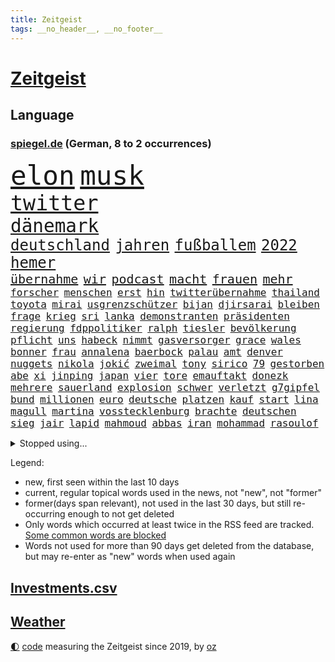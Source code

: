 ```yaml
---
title: Zeitgeist
tags: __no_header__, __no_footer__
---
```


# [Zeitgeist](https://oliz.io/zeitgeist/)

## Language

<h3><a href="https://www.spiegel.de" target="_blank">spiegel.de</a> (German, 8 to 2 occurrences)</h3>
<p style="font-family:monospace">
<span style="font-size:32pt"><a href="news_links.html#elon" class="current">elon</a></span>
<span style="font-size:32pt"><a href="news_links.html#musk" class="current">musk</a></span>
<br>
<span style="font-size:25pt"><a href="news_links.html#twitter" class="current">twitter</a></span>
<br>
<span style="font-size:22pt"><a href="news_links.html#dänemark" class="current">dänemark</a></span>
<br>
<span style="font-size:18pt"><a href="news_links.html#deutschland" class="current">deutschland</a></span>
<span style="font-size:18pt"><a href="news_links.html#jahren" class="current">jahren</a></span>
<span style="font-size:18pt"><a href="news_links.html#fußballem" class="current">fußballem</a></span>
<span style="font-size:18pt"><a href="news_links.html#2022" class="current">2022</a></span>
<span style="font-size:18pt"><a href="news_links.html#hemer" class="current">hemer</a></span>
<br>
<span style="font-size:15pt"><a href="news_links.html#übernahme" class="current">übernahme</a></span>
<span style="font-size:15pt"><a href="news_links.html#wir" class="current">wir</a></span>
<span style="font-size:15pt"><a href="news_links.html#podcast" class="current">podcast</a></span>
<span style="font-size:15pt"><a href="news_links.html#macht" class="current">macht</a></span>
<span style="font-size:15pt"><a href="news_links.html#frauen" class="current">frauen</a></span>
<span style="font-size:15pt"><a href="news_links.html#mehr" class="current">mehr</a></span>
<br>
<span style="font-size:12pt"><a href="news_links.html#forscher" class="current">forscher</a></span>
<span style="font-size:12pt"><a href="news_links.html#menschen" class="current">menschen</a></span>
<span style="font-size:12pt"><a href="news_links.html#erst" class="current">erst</a></span>
<span style="font-size:12pt"><a href="news_links.html#hin" class="current">hin</a></span>
<span style="font-size:12pt"><a href="news_links.html#twitterübernahme" class="current">twitterübernahme</a></span>
<span style="font-size:12pt"><a href="news_links.html#thailand" class="current">thailand</a></span>
<span style="font-size:12pt"><a href="news_links.html#toyota" class="new">toyota</a></span>
<span style="font-size:12pt"><a href="news_links.html#mirai" class="new">mirai</a></span>
<span style="font-size:12pt"><a href="news_links.html#usgrenzschützer" class="new">usgrenzschützer</a></span>
<span style="font-size:12pt"><a href="news_links.html#bijan" class="current">bijan</a></span>
<span style="font-size:12pt"><a href="news_links.html#djirsarai" class="current">djirsarai</a></span>
<span style="font-size:12pt"><a href="news_links.html#bleiben" class="current">bleiben</a></span>
<span style="font-size:12pt"><a href="news_links.html#frage" class="current">frage</a></span>
<span style="font-size:12pt"><a href="news_links.html#krieg" class="current">krieg</a></span>
<span style="font-size:12pt"><a href="news_links.html#sri" class="current">sri</a></span>
<span style="font-size:12pt"><a href="news_links.html#lanka" class="current">lanka</a></span>
<span style="font-size:12pt"><a href="news_links.html#demonstranten" class="current">demonstranten</a></span>
<span style="font-size:12pt"><a href="news_links.html#präsidenten" class="current">präsidenten</a></span>
<span style="font-size:12pt"><a href="news_links.html#regierung" class="current">regierung</a></span>
<span style="font-size:12pt"><a href="news_links.html#fdppolitiker" class="current">fdppolitiker</a></span>
<span style="font-size:12pt"><a href="news_links.html#ralph" class="new">ralph</a></span>
<span style="font-size:12pt"><a href="news_links.html#tiesler" class="new">tiesler</a></span>
<span style="font-size:12pt"><a href="news_links.html#bevölkerung" class="current">bevölkerung</a></span>
<span style="font-size:12pt"><a href="news_links.html#pflicht" class="current">pflicht</a></span>
<span style="font-size:12pt"><a href="news_links.html#uns" class="current">uns</a></span>
<span style="font-size:12pt"><a href="news_links.html#habeck" class="current">habeck</a></span>
<span style="font-size:12pt"><a href="news_links.html#nimmt" class="current">nimmt</a></span>
<span style="font-size:12pt"><a href="news_links.html#gasversorger" class="new">gasversorger</a></span>
<span style="font-size:12pt"><a href="news_links.html#grace" class="new">grace</a></span>
<span style="font-size:12pt"><a href="news_links.html#wales" class="current">wales</a></span>
<span style="font-size:12pt"><a href="news_links.html#bonner" class="new">bonner</a></span>
<span style="font-size:12pt"><a href="news_links.html#frau" class="current">frau</a></span>
<span style="font-size:12pt"><a href="news_links.html#annalena" class="current">annalena</a></span>
<span style="font-size:12pt"><a href="news_links.html#baerbock" class="current">baerbock</a></span>
<span style="font-size:12pt"><a href="news_links.html#palau" class="new">palau</a></span>
<span style="font-size:12pt"><a href="news_links.html#amt" class="current">amt</a></span>
<span style="font-size:12pt"><a href="news_links.html#denver" class="current">denver</a></span>
<span style="font-size:12pt"><a href="news_links.html#nuggets" class="new">nuggets</a></span>
<span style="font-size:12pt"><a href="news_links.html#nikola" class="new">nikola</a></span>
<span style="font-size:12pt"><a href="news_links.html#jokić" class="new">jokić</a></span>
<span style="font-size:12pt"><a href="news_links.html#zweimal" class="current">zweimal</a></span>
<span style="font-size:12pt"><a href="news_links.html#tony" class="current">tony</a></span>
<span style="font-size:12pt"><a href="news_links.html#sirico" class="new">sirico</a></span>
<span style="font-size:12pt"><a href="news_links.html#79" class="current">79</a></span>
<span style="font-size:12pt"><a href="news_links.html#gestorben" class="current">gestorben</a></span>
<span style="font-size:12pt"><a href="news_links.html#abe" class="new">abe</a></span>
<span style="font-size:12pt"><a href="news_links.html#xi" class="current">xi</a></span>
<span style="font-size:12pt"><a href="news_links.html#jinping" class="current">jinping</a></span>
<span style="font-size:12pt"><a href="news_links.html#japan" class="current">japan</a></span>
<span style="font-size:12pt"><a href="news_links.html#vier" class="current">vier</a></span>
<span style="font-size:12pt"><a href="news_links.html#tore" class="current">tore</a></span>
<span style="font-size:12pt"><a href="news_links.html#emauftakt" class="new">emauftakt</a></span>
<span style="font-size:12pt"><a href="news_links.html#donezk" class="current">donezk</a></span>
<span style="font-size:12pt"><a href="news_links.html#mehrere" class="current">mehrere</a></span>
<span style="font-size:12pt"><a href="news_links.html#sauerland" class="new">sauerland</a></span>
<span style="font-size:12pt"><a href="news_links.html#explosion" class="current">explosion</a></span>
<span style="font-size:12pt"><a href="news_links.html#schwer" class="current">schwer</a></span>
<span style="font-size:12pt"><a href="news_links.html#verletzt" class="current">verletzt</a></span>
<span style="font-size:12pt"><a href="news_links.html#g7gipfel" class="current">g7gipfel</a></span>
<span style="font-size:12pt"><a href="news_links.html#bund" class="current">bund</a></span>
<span style="font-size:12pt"><a href="news_links.html#millionen" class="current">millionen</a></span>
<span style="font-size:12pt"><a href="news_links.html#euro" class="current">euro</a></span>
<span style="font-size:12pt"><a href="news_links.html#deutsche" class="current">deutsche</a></span>
<span style="font-size:12pt"><a href="news_links.html#platzen" class="current">platzen</a></span>
<span style="font-size:12pt"><a href="news_links.html#kauf" class="current">kauf</a></span>
<span style="font-size:12pt"><a href="news_links.html#start" class="current">start</a></span>
<span style="font-size:12pt"><a href="news_links.html#lina" class="current">lina</a></span>
<span style="font-size:12pt"><a href="news_links.html#magull" class="new">magull</a></span>
<span style="font-size:12pt"><a href="news_links.html#martina" class="current">martina</a></span>
<span style="font-size:12pt"><a href="news_links.html#vosstecklenburg" class="current">vosstecklenburg</a></span>
<span style="font-size:12pt"><a href="news_links.html#brachte" class="current">brachte</a></span>
<span style="font-size:12pt"><a href="news_links.html#deutschen" class="current">deutschen</a></span>
<span style="font-size:12pt"><a href="news_links.html#sieg" class="current">sieg</a></span>
<span style="font-size:12pt"><a href="news_links.html#jair" class="current">jair</a></span>
<span style="font-size:12pt"><a href="news_links.html#lapid" class="current">lapid</a></span>
<span style="font-size:12pt"><a href="news_links.html#mahmoud" class="new">mahmoud</a></span>
<span style="font-size:12pt"><a href="news_links.html#abbas" class="new">abbas</a></span>
<span style="font-size:12pt"><a href="news_links.html#iran" class="current">iran</a></span>
<span style="font-size:12pt"><a href="news_links.html#mohammad" class="new">mohammad</a></span>
<span style="font-size:12pt"><a href="news_links.html#rasoulof" class="new">rasoulof</a></span>
</p>
<details>
<summary>Stopped using...</summary>
<p class="former" style="font-size:12pt">
beobachtet(626) geboten(626) worauf(626) kennen(625) netzwerken(625) verkündet(625) beobachten(624) bereich(624) wohnung(624) besiegt(623) bewaffnete(623) digitalisierung(623) julia(623) moderna(623) asche(622) ehemann(622) firma(622) gingen(622) neuseeland(622) trat(622) aufnehmen(621) entgegen(621) identifiziert(621) leverkusen(621) williams(621) zugunsten(621) altes(620) freiheitsstrafe(620) geflüchteten(620) missachtet(620) mutter(620) zuversicht(620) begleitet(619) bitte(619) eingestellt(619) geboren(619) gelassen(619) gelernt(619) gelingt(619) kassiert(619) manöver(619) messi(619) rechtsextremisten(619) schwarzer(619) spanier(619) stich(619) baby(618) bestellt(618) erinnerungen(618) fotograf(618) merkels(618) niederlagen(618) unbekannten(618) videobotschaft(618) you(618) anschläge(617) kandidaten(617) krankenhäuser(617) löhne(617) münchner(617) psg(617) schießt(617) schlagzeilen(617) smith(617) eng(616) gelegenheit(616) künftige(616) schatten(616) trainieren(616) trennung(616) verschieben(616) wand(616) zoo(616) ausgleich(615) außen(615) beklagen(615) bestätigen(615) botschaften(615) fotos(615) jüdische(615) kleines(615) kompliziert(615) partys(615) persönlichen(615) stürmer(615) verdacht(615) öfter(615) durfte(614) erfolgreiche(614) geworfen(614) kölner(614) sichergestellt(614) super(614) verdienen(614) bedeutung(613) bestraft(613) coach(613) fließt(613) isolation(613) polens(613) saß(613) schwanger(613) verschwand(613) angemessen(612) aufgehoben(612) bedingungen(612) pocht(612) vorjahr(612) 29(611) amerika(611) erkrankt(611) köchin(611) lugert(611) querdenker(611) stammt(611) trainiert(611) verena(611) australische(610) folgte(610) gering(610) jüngere(610) lügen(610) menschenleben(610) scharfe(610) abgehört(609) aufgetreten(609) aufklären(609) jemen(609) karriereberaterin(609) löste(609) potsdam(609) razzien(609) versprochen(609) vorgaben(609) besuchen(608) glücklich(608) klinik(608) kranke(608) achten(607) gebrochen(607) kindes(607) reporter(607) stieg(607) stieß(607) 94(606) attacken(606) schwierige(606) auskunft(605) weckt(605) inzidenz(604) juristisch(604) neuauflage(604) produzieren(604) taiwan(604) transporter(604) gestritten(603) berühmte(602) impfkampagne(602) pkw(602) raumstation(602) antonio(601) verstößt(601) drittel(599) staffel(599) umgeht(599) voraussetzungen(599) zigaretten(599) ökonomen(599) kate(597) unbekannte(597) eigenes(596) legende(596) prognose(596) tennisprofi(596) chats(595) detail(595) gang(595) jürgen(595) spannungen(595) auflagen(594) dfbpokal(594) fliegt(594) hinten(594) kokain(594) vorne(594) ausrüstung(593) schießen(592) klasse(591) hessischen(590) informiert(590) angehörige(589) fertig(589) profis(589) automatisch(588) bier(588) kapitel(588) freiwillig(586) rutschte(585) akten(583) georg(583) gerieten(583) kassieren(583) thüringer(582) katharina(581) kleinkind(581) sarah(580) schmerz(579) spiegelredakteur(578) angewiesen(577) teilnehmern(576) verhinderte(576) rückblick(575) ursprünglich(575) erhebliche(573) entbrannt(572) atomabkommen(569) coronaimpfungen(569) empfangen(567) kontert(567) youtuber(567) nächstes(566) inhaftierten(565) tolle(563) daheim(559) reihen(556) größe(553) darmstadt(548) befunden(547) katzen(539) aufheben(538) heidelberg(535) naomi(535) berichtete(522) schlaf(521) höheres(517) fotografiert(507) währung(507) nachbarland(506) lehrerin(499) estland(496) vulkan(493) trinken(491) fahrbahn(483) trümmern(480) demnächst(475) unverständnis(467) szenarien(459) reue(455) erteilte(452) diplomatische(450) untermauert(450) 2001(448) reisenden(437) tabu(433) enthalten(429) verlag(427) willkommen(416) notwendigen(409) trost(407) holz(402) raumfahrt(401) unfälle(401) beispiellose(399) 25jährige(395) sächsische(392) maier(391) pop(390) ticket(389) erholen(388) spiegelreporter(384) impfskeptiker(379) jahresende(377) osaka(373) geflüchtet(371) wenigsten(366) fotografen(365) sammelt(362) strikt(356) volk(356) dänen(355) befassen(353) rängen(353) kurzzeitig(352) kalte(350) 9(348) bundesanwaltschaft(347) autoren(346) heiraten(345) auszeit(342) britisches(342) bundesverkehrsminister(341) australischen(340) abgesehen(337) vorfreude(332) dominieren(329) ausgefallen(326) anschluss(322) forschungsteam(320) 31jährige(319) hochwasser(319) highlights(316) norddeutschland(315) rutscht(310) gigantischen(309) siebzigerjahren(309) verkehrt(309) akzeptiert(308) exil(307) aufträge(306) berühmteste(305) ankommen(304) strafmaß(304) gerissen(303) gedränge(299) röttgen(296) vollen(296) zügen(296) gladbach(295) heiße(294) king(293) begegnung(291) world(291) vertritt(286) 2025(285) 73(282) instanz(280) gesetzesänderung(279) gesundheitsämter(279) universität(279) gewandt(277) tiger(276) 22jährige(275) umbruch(275) 70000(274) coronaleugner(272) diplomatischen(272) gefälschten(271) infektionsschutzgesetz(271) wohnungsnot(270) mehrwertsteuer(269) pazifik(269) angeschlossen(268) dokumentiert(268) fünftel(268) gestimmt(267) kleinere(267) millionenhöhe(267) direktor(266) freiem(266) menschliche(266) oppositionspolitiker(266) euländern(264) harren(264) beeinflusst(263) saarbrücken(263) grippe(262) morgan(259) kleinsten(256) beruflich(254) lava(254) rauswurf(254) direkte(253) erwärmung(253) kleineren(253) sonntagmorgen(252) 1975(251) globales(251) organisieren(250) mützenich(248) regierungschefin(248) einschüchtern(246) siebten(246) strackzimmermann(246) einander(244) bestimmen(242) verwerfungen(241) neonazi(240) billigt(238) geklaut(236) massen(236) anfangen(235) scherz(234) aaron(233) exkollegen(232) hals(232) spdfraktionschef(229) überrollt(228) zimmermann(227) zeitplan(225) finanzspritze(224) zögerlich(224) bundestagsvizepräsidentin(223) härte(223) fahndet(222) soziales(221) versteigern(221) isrückkehrerin(220) gegentore(219) jugendorganisation(218) coaching(217) filmt(216) weiterspielen(216) bemerkt(215) einkaufen(215) wach(215) zeichner(215) bundeskriminalamt(214) eier(211) technischer(210) referendum(208) verwandte(208) zehnjähriger(208) flugzeugabsturz(205) playoffs(205) decken(203) windenergie(203) dinosaurier(201) verschollen(201) 107(199) 300000(199) versteht(199) arbeitswelt(198) gerast(198) missverstanden(198) zertifikate(198) zustande(198) einstufen(195) festivals(195) schwächer(195) pessimistisch(194) siebter(194) omikron(193) omikronvariante(193) instituts(192) organisatoren(192) sank(190) tierärzte(190) arbeitsminister(188) kurdische(188) ruhrgebiet(188) verhältnismäßig(188) atomdeal(187) papa(186) beten(183) marieagnes(183) alina(181) borrell(181) josep(181) neunzigerjahren(181) witzig(181) ausführlich(180) ablenkung(179) einzig(178) landwirtschaftsminister(178) mittelfeld(178) diverse(176) rechner(175) verschleppung(175) übergewicht(175) nachweisen(174) südkoreanische(174) preissteigerungen(173) einrichtungen(172) kurswechsel(171) adolf(170) gerammt(170) heikel(170) sanitäter(170) sticht(170) drohte(169) gefechte(169) partygate(169) sibylle(169) verneigt(169) influencerin(168) kriegt(168) paartherapeutin(168) abwehrspieler(167) biopic(167) getreten(167) luftangriffen(167) ballistische(165) skulptur(165) stabilität(165) nannten(164) schärfsten(164) normalen(163) erinnerte(162) erledigen(162) klärt(162) überwachung(162) desto(161) mitgliedstaaten(161) wahlgang(161) 56jähriger(160) dreyer(160) pelé(160) amy(159) auswärtigen(159) babybauch(158) demos(158) mutigen(158) spektakel(158) sky(157) maaßen(156) muslimische(156) windsor(156) kreuzfahrtschiff(155) afghaninnen(154) benachteiligt(154) christen(154) einstellung(154) aufgeklärt(152) flüchtigen(152) kasachstan(152) leukämie(152) inszenierung(150) islamabad(150) sand(150) verwehren(150) staatsfernsehen(149) spielern(148) treffers(147) verheißt(147) grandslamturnier(146) spuckt(146) königshaus(145) verweisen(145) putinkritiker(144) säugling(144) dresdner(143) anstrengungen(142) gefangen(142) lei(141) sofortmaßnahmen(141) abgezockt(140) altkanzlerin(140) glanz(139) trainierte(139) gläubige(138) rückruf(138) afrikanischen(137) erschöpfung(137) pjöngjang(137) usforscher(137) verleiht(137) aufgedeckt(135) laien(135) nahelegt(135) 93(134) fiasko(134) klagte(134) positiven(134) unterstellt(134) vierjährigen(134) wanderung(134) radikalisiert(133) waffenlieferung(133) vergewaltigte(132) essener(131) straftäter(131) ios(130) pass(130) transparenz(130) partygateaffäre(129) swiatek(129) verzehr(129) zugutekommen(129) architektin(128) jill(128) schätzt(128) verderben(128) vereinigte(128) einmalige(127) gestrandet(127) wettlauf(127) aufsteigen(126) eingeliefert(126) gewölbe(126) juwelendiebstahl(126) verbleib(126) gaslobbyist(125) vögel(125) anziehen(124) machtstrukturen(124) verpflichtende(124) begründete(123) fügt(123) kaja(123) schlagersänger(123) auszuweiten(122) great(122) nazivergleich(122) therapie(121) betrogen(120) gönner(120) kamila(120) modernisierung(120) immobilienpreise(119) abschrecken(118) we(118) schuldzuweisungen(117) übersteht(117) glatzel(116) ipads(116) pornos(116) walijewa(116) coronalockerungen(115) dopingfall(113) russinnen(113) hindern(112) diplomatischer(111) mülleimer(111) sixt(111) 57(110) ausgesagt(110) körpergröße(110) bestände(109) carl(109) hauch(109) entrüstung(108) erhob(108) zagreb(108) kammer(107) km/h(107) schneidet(107) schumer(107) angel(106) fernost(106) titelverteidigerin(106) sekretärin(105) spiegelbildungsnewsletter(105) energiepreisen(104) erneuerbare(104) monarchin(104) reallöhne(103) ukrainekriegs(103) atomabkommens(102) tvserie(102) flicks(101) sanktionspaket(101) models(100) währenddessen(100) zeuge(100) 1600(99) höhenflug(99) königreichs(99) ostukrainischen(99) schwacher(99) ausbremsen(98) baustelle(98) erdöl(98) esch(98) mutige(98) stopfen(98) anteile(97) außenpolitische(97) geforderten(97) gemalt(97) katastrophalen(97) russlandsanktionen(97) anpassung(96) beschuldigten(96) kriegstag(96) sondervermögen(96) östlichen(96) bobic(95) fredi(95) greg(95) relativ(95) übereinstimmenden(95) couch(94) aufgehen(93) marathon(93) melanie(93) nationalspielerin(93) rückläufig(93) hackergruppe(92) federer(91) kramer(91) neuseeländischen(91) offenbarung(91) verzweifelte(91) bröckelnder(90) bundeswehrsondervermögen(90) moral(90) nra(90) reinfall(90) sowieso(90) verzeihen(90) vietnamese(90) 35jähriger(89) frontalzusammenstoß(89) spdausschluss(89) tagelangem(89) verwaltungsgerichts(89) bewaffnet(88) monarchie(88) achtzigern(87) delikatessen(87) korsika(87) lebensmittelversorgung(87) monaco(87) route(86) strobl(86) euaußenbeauftragte(85) gestehen(85) hüther(85) irina(85) leuchten(85) nebenkosten(85) sicherheitsmaßnahmen(85) sozial(85) streckenweise(85) telefonisch(85) urteilt(85) andrej(84) herstellung(84) kalifornischen(84) nationalistische(84) vertraut(84) komplexen(83) miete(83) oecd(83) windkraft(83) überfüllte(83) charlie(82) desaströs(82) kürzeren(82) lockeren(82) vermittler(82) watts(82) einrichtung(81) 62jährigen(80) bann(80) coronalockdowns(80) karim(80) rock(80) starkes(80) unwürdig(80) bagger(79) millionenfach(79) mitgliedschaft(79) tresen(79) çavuşoğlu(79) astronauten(78) herthatrainer(78) kniet(78) verfassungsschutzbericht(78) wände(78) aufgeführt(77) ewige(77) inflationsraten(77) königsklasse(77) rührend(77) studienergebnisse(77) weich(77) abgebrochenen(76) altem(75) bauten(75) ebnet(75) eugeldern(75) kadaver(75) lok(75) oksana(75) ruhm(75) eschede(74) palmen(74) schwächt(74) spürt(74) tanzt(74) terroristischen(74) veränderung(74) grundgesetzänderung(73) miriam(73) rauch(73) räder(73) wmqualifikation(73) angriffspläne(72) drachenlord(72) hasskriminalität(72) linkenchefin(72) offenem(72) spiegelautor(72) wärmer(72) ähnlichkeit(72) bezeichnen(71) durchsuchten(71) emtitel(71) geldes(71) kremlkritischen(71) orientierung(71) vorangetrieben(71) explosionsgefahr(70) generaldebatte(70) gesenkt(70) raketenangriffe(70) segen(70) vorsätzlichen(70) zugänge(70) architecture(69) gutverdiener(69) logik(69) separatistenführer(69) unionsfraktionschef(69) verbarrikadiert(69) cheng(68) chronischer(68) emtriumph(68) fördermengen(68) onlinehändler(68) zurückerobert(68) beziehungstat(67) drummer(67) einspruch(67) gefallenen(67) ipados(67) kripo(67) macos(67) ruin(67) southgate(67) trophäen(67) watchos(67) eiltempo(66) finalgegner(66) hängengeblieben(66) langes(66) zukommen(66) artenschutz(65) schlagabtausch(65) versprochene(65) zweijähriger(65) adelstitel(64) alaska(64) kaution(64) mitgefühl(64) notfall(64) prominenteste(63) regelwerk(63) schlachtfeld(63) woods(63) überschreitet(63) ausgespielt(62) facebooks(62) feindliche(62) langfristigen(62) mitfinanziert(62) parteivorstand(62) pipelines(62) polin(62) rabattaktion(62) spritzen(62) stadtstaat(62) zurückeroberten(62) 38jährige(61) carolina(61) anatomie(60) fußballgeschichte(60) saarlouis(60) traditionen(60) tu(60) uspakistanische(60) votierten(60) besichtigen(59) chancengleichheit(59) getöteter(59) kinderpornografie(59) toxische(59) verbrachten(59) benzema(58) ermittelte(58) innenpolitisch(58) serena(58) anruft(57) demonstrativ(57) hausen(57) kühlregal(57) lionel(57) nuklearanlagen(57) partystimmung(57) verständigung(57) widersprüche(57) anreize(56) buttons(56) feste(56) gewaltverbrechen(56) qualifikation(56) arztes(55) besuchte(55) jack(55) queeren(55) segeln(55) yeboah(55) polonium(54) radioaktivem(54) schlammlawinen(54) wechselgerüchte(54) deutschrussisches(53) festen(53) generell(53) hnoarzt(53) lngterminals(53) missbrauchsopfer(53) spargel(53) thore(53) tunesische(53) urlaubszeit(53) bayreuth(52) beunruhigt(52) schützenpanzer(52) verwechslung(52) weiblich(52) dringenden(51) klopp(51) kommerzieller(51) night(51) führungsfiguren(50) geschnappt(50) mehrjährigen(50) usdollar(50) außenministers(49) biergarten(48) gescheiterte(48) herbe(48) himalaya(48) hühner(48) me(48) mysteriösen(48) nepal(48) reis(48) ukrainepolitik(48) 43jähriger(47) flächendeckenden(47) hakt(47) moskwa(47) oberverwaltungsgericht(47) roland(47) standardanschluss(47) usbc(47) 36jährige(46) fernbleiben(46) katalanische(46) lokführer(46) mitgebracht(46) unmissverständlich(46) bundesstraße(45) bäumen(45) geschützte(45) gleichermaßen(45) hochrangiger(45) bands(44) generals(44) heimatstadt(44) missionen(44) neugeborenen(44) überzogen(44) eint(43) verbandspräsident(43) afghanischer(42) explodierenden(42) schonen(42) stresstest(42) gelockt(41) niedergeschlagen(41) vogel(41) beschädigte(40) chancenlos(40) dieselskandal(40) gefährdete(40) pforzheim(40) polizeikontrolle(40) qualen(40) rüdiger(40) ticken(40) abwenden(39) anfänger(39) dumm(39) großereignis(39) haar(39) millionär(39) haas(38) lebenslänglich(38) pornografische(38) reichsbürger(38) stewart(38) beschmiert(37) gaminggiganten(37) mordfall(37) panzerfahrzeuge(37) reiter(37) teilbar(37) angesehen(36) asowstahlwerk(36) gazprombank(36) lobbyisten(36) algen(35) gemeldeten(35) ligen(35) sexvideo(35) syrischen(35) ausgehen(34) ernannter(34) exempel(34) irritationen(34) kleinwagen(34) marvels(34) rechtsbeugung(34) rubelstreit(34) bewohnerin(33) enkeltrick(33) wiedergeburt(33) gunfortsetzung(32) hervorgehoben(32) zunahme(32) 80000(31) 96jährige(31) ac(31) ereignete(31) haustür(31) nadelattacken(31) offengelegt(31) prinzessin(31) sinne(31) waggons(31) billigticket(30) platinjubiläum(30) sachverständigenausschuss(30) befreiungsschlag(29) billigfahrschein(29) entgleist(29) french(29) hieven(29) kasia(29) managerin(29) parlamentarische(29) zwist(29) beobachtungen(28) deutschkenntnisse(28) einspringen(28) frodeno(28) hasskommentare(28) keineswegs(28) lilly(28) rockband(28) sexualität(28) allgäu(27) angeschlagenen(27) angeschossen(27) ansichten(27) etats(27) gestürmt(27) invitational(27) jahrhunderts(27) liv(27) namhafte(27) streamer(27) currys(26) festlegen(26) gerecht(26) hadert(26) kartieren(26) krass(26) nordseeinsel(26) polizistenaffäre(26) steuerzahler(26) balkon(25) enttäuschte(25) europameister(25) ostbeauftragter(25) panzerringtausch(25) rohrkrepierer(25) entwickelte(24) fakeaccounts(24) heizt(24) konstruktiv(24) laurence(24) lilibet(24) schwiegertochter(24) skandalöse(24) urenkelin(24) 27000(23) militärparade(23) moderat(23) rentenalter(23) schob(23) aussuchen(22) baumbestand(22) herrscher(22) hob(22) immobilienkäufer(22) plagiatsvorwürfe(22) platzsturm(22) regionalzug(22) zeug(22) adi(21) buffalo(21) bundespolitik(21) gesellschaftliche(21) haubenlerche(21) hütter(21) kabinettsmitglied(21) kaymer(21) skepsis(21) vielfaches(21) zufrieden(21) entkam(20) inderin(20) leopardpanzer(20) menschenrechtsaktivisten(20) mitmacht(20) mona(20) nordosten(20) populäre(20) sexualisierter(20) co₂emissionen(19) einzusetzen(19) heimspiel(19) kinderfahrräder(19) onkel(19) paddington(19) schweben(19) galten(18) trotzt(18) wechselhaft(18) ätna(18) kimmich(17) luka(17) oberkörper(17) olympique(17) tagessieg(17) verschaffen(17) ökologischer(17) bedarf(16) daniels(16) influenzafälle(16) kniefall(16) anfahrende(15) auszahlung(15) heimische(15) leidenschaft(15) pakt(15) palace(15) retteten(15) trainerkandidaten(15) anhebung(14) aufstehen(14) beliebtestes(14) exbotschafter(14) kriegsgefangene(14) steve(14) umsetzen(14) verdiente(14) versöhnliche(14) amateuraufnahmen(13) bedrohte(13) geachtet(13) glückwünsche(13) gündoğan(13) hochsicherheitsgefängnis(13) i̇lkay(13) leblose(13) schrott(13) schweine(13) tulsa(13) tvshow(13) 1965(12) as(12) aufgebaut(12) aufgelegt(12) disney+(12) edle(12) idlib(12) katakomben(12) nachzudenken(12) parteivorsitz(12) teamchef(12) autovermieter(11) cybercrimebande(11) garros(11) medizinisches(11) sinnsuche(11) trainerposten(11)
</p>
</details>
<p>Legend:
<ul>
<li><span class="new">new</span>, first seen within the last 10 days</li>
<li><span class="current">current</span>, regular topical words used in the news, not "new", not "former"</li>
<li><span class="former">former(days span relevant)</span>, not used in the last 30 days, but still re-occurring enough to not get deleted</li>
<li>Only words which occurred at least twice in the RSS feed are tracked. <a href="language/filters.py">Some common words are blocked</a></li>
<li>Words not used for more than 90 days get deleted from the database, but may re-enter as "new" words when used again</li>
</ul>
</p>

## [Investments](investments.html)[.csv](investments.csv)

## [Weather](weather.html)

<footer>
<a href="javascript:toggleTheme()" class="nav">🌓</a>
<a href="https://github.com/ooz/zeitgeist">code</a> measuring the Zeitgeist since 2019, by <a href="https://oliz.io">oz</a>
</footer>
